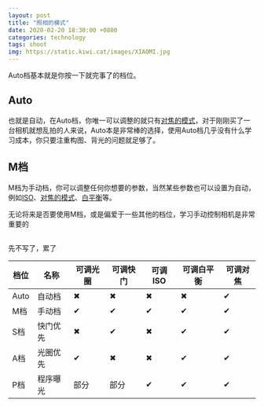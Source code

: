 ```yaml
---
layout: post
title: "照相的模式"
date: 2020-02-20 18:30:00 +0800
categories: technology
tags: shoot
img: https://static.kiwi.cat/images/XIAOMI.jpg
---
```


Auto档基本就是你按一下就完事了的档位。

## Auto

也就是自动，在Auto档，你唯一可以调整的就只有[对焦的模式](#)，对于刚刚买了一台相机就想乱拍的人来说，Auto本是非常棒的选择，使用Auto档几乎没有什么学习成本，你只要注重构图、背光的问题就足够了。

## M档

M档为手动档，你可以调整任何你想要的参数，当然某些参数也可以设置为自动，例如[ISO](https://nyan.kiwi.cat/technology/2020/02/20/let-there-be-light.html#iso)、[对焦的模式](#)、[白平衡](#)等。

无论将来是否要使用M档，或是偏爱于一些其他的档位，学习手动控制相机是非常重要的

## 


先不写了，累了


|档位|名称|可调光圈|可调快门|可调ISO|可调白平衡|可调对焦|
|---|-----|--------|--------|-------|---------|--------|
|Auto|自动档|✖|✖|✖|✖|✔|
|M档|手动档|✔|✔|✔|✔|✔|
|S档|快门优先|✖|✔|✖|✔|✔|
|A档|光圈优先|✔|✖|✖|✔|✔|
|P档|程序曝光|部分|部分|✔|✔|✔|

